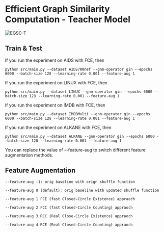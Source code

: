 # Efficient Graph Similarity Computation - Teacher Model

![EGSC-T](../Figs/Teacher-Net.png)


## Train & Test
If you run the experiment on AIDS with FCE, then
```
python src/main.py --dataset AIDS700nef --gnn-operator gin --epochs 6000 --batch-size 128 --learning-rate 0.001 --feature-aug 1
```
If you run the experiment on LINUX with FCE, then
```
python src/main.py --dataset LINUX --gnn-operator gin --epochs 6000 --batch-size 128 --learning-rate 0.001 --feature-aug 1
```
If you run the experiment on IMDB with FCE, then
```
python src/main.py --dataset IMDBMulti --gnn-operator gin --epochs 6000 --batch-size 128 --learning-rate 0.001 --feature-aug 1
```
If you run the experiment on ALKANE with FCE, then
```
python src/main.py --dataset ALKANE --gnn-operator gin --epochs 6000 --batch-size 128 --learning-rate 0.001 --feature-aug 1
```

You can replace the value of --feature-aug to switch different feature augmentation methods.

## Feature Augmentation
```
--feature-aug -1: orig baseline with orign shuffle function

--feature-aug 0 (default): orig baseline with updated shuffle function

--feature-aug 1 FCE (fast Closed-Circle Existence) appraoch

--feature-aug 2 FCC (fast Closed-Circle Counting) appraoch

--feature-aug 3 RCC (Real Close-Circle Existence) appraoch

--feature-aug 4 RCE (Real Closed-Circle Counting) appraoch
```


